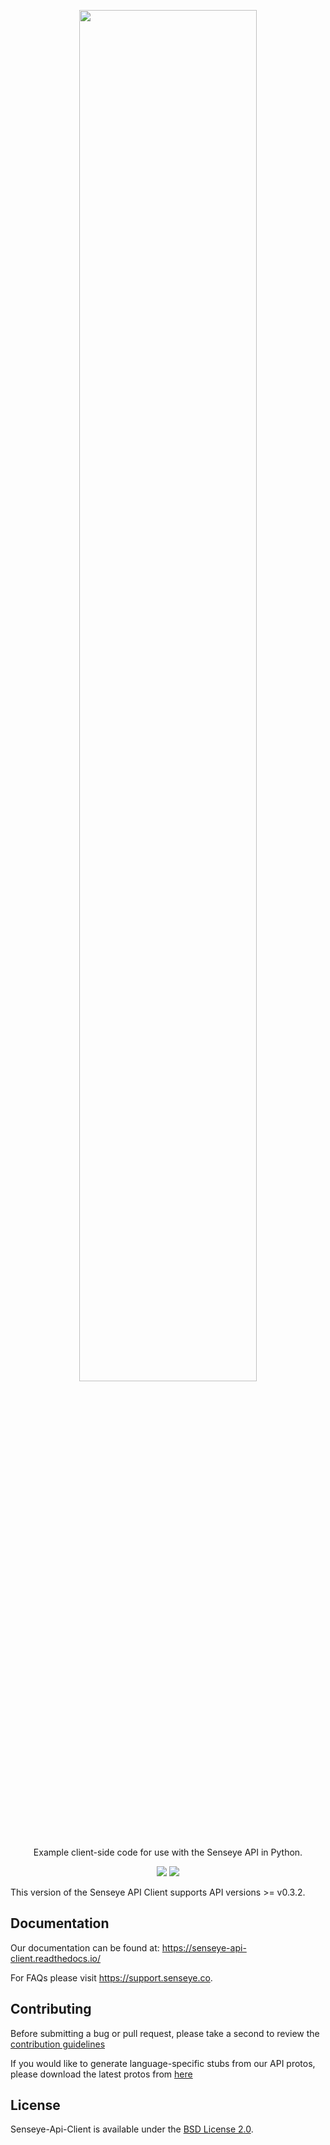 <p align="center">
 <img width="75%" height="75%" src="https://senseye.co/wp-content/uploads/2019/07/logo.svg">
</p>

<p align="center">
  Example client-side code for use with the Senseye API in Python.
</p>

<p align="center">
 <img src="https://img.shields.io/github/v/release/senseye-inc/senseye-api-client?label=release">
 <img src="https://img.shields.io/github/license/sensey-inc/senseye-api-client">
</p>

This version of the Senseye API Client supports API versions >= v0.3.2.

## Documentation

Our documentation can be found at: https://senseye-api-client.readthedocs.io/

For FAQs please visit https://support.senseye.co.

## Contributing

Before submitting a bug or pull request, please take a second to review the [contribution guidelines](https://support.senseye.co)

If you would like to generate language-specific stubs from our API protos, please download the latest protos from [here](https://eucalyptus-protobuf.s3.amazonaws.com/release/v0.3.2.zip)

## License

Senseye-Api-Client is available under the [BSD License 2.0](https://opensource.org/licenses/BSD-3-Clause).
